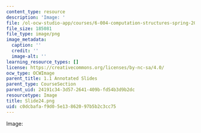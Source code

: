 ```yaml
---
content_type: resource
description: 'Image: '
file: /ol-ocw-studio-app/courses/6-004-computation-structures-spring-2017/c0dcbafaf9d05e13862097b5b2c3cc75_Slide24.png
file_size: 185081
file_type: image/png
image_metadata:
  caption: ''
  credit: ''
  image-alt: ''
learning_resource_types: []
license: https://creativecommons.org/licenses/by-nc-sa/4.0/
ocw_type: OCWImage
parent_title: 1.1 Annotated Slides
parent_type: CourseSection
parent_uid: 24191c34-3d57-2641-409b-fd54b3d9b2dc
resourcetype: Image
title: Slide24.png
uid: c0dcbafa-f9d0-5e13-8620-97b5b2c3cc75
---
```

Image: 